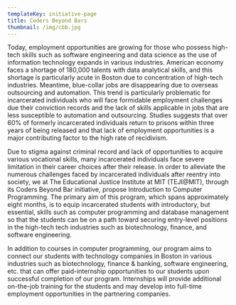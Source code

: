 ```yaml
---
templateKey: initiative-page
title: Coders Beyond Bars
thumbnail: /img/cbb.jpg
---
```


Today, employment opportunities are growing for those who possess high-tech skills such as software engineering and data science as the use of information technology expands in various industries.  American economy faces a shortage of 180,000 talents with data analytical skills, and this shortage is particularly acute in Boston due to concentration of high-tech industries.  Meantime, blue-collar jobs are disappearing due to overseas outsourcing and automation.  This trend is particularly problematic for incarcerated individuals who will face formidable employment challenges due their conviction records and the lack of skills applicable in jobs that are less susceptible to automation and outsourcing.  Studies suggests that over 60% of formerly incarcerated individuals return to prisons within three years of being released and that lack of employment opportunities is a major contributing factor to the high rate of recidivism.

Due to stigma against criminal record and lack of opportunities to acquire various vocational skills, many incarcerated individuals face severe limitation in their career choices after their release.  In order to alleviate the numerous challenges faced by incarcerated individuals after reentry into society,  we at The Educational Justice Institute at MIT (TEJI@MIT), through its Coders Beyond Bar initiative, propose Introduction to Computer Programming.  The primary aim of this program, which spans approximately eight months, is to equip incarcerated students with introductory, but essential, skills such as computer programming and database management so that the students can be on a path toward securing entry-level positions in the high-tech tech industries such as biotechnology, finance, and software engineering.

In addition to courses in computer programming, our program aims to connect our students with technology companies in Boston in various industries such as biotechnology, finance & banking, software engineering, etc. that can offer paid-internship opportunities to our students upon successful completion of our program.  Internships will provide additional on-the-job training for the students and may develop into full-time employment opportunities in the partnering companies.   
